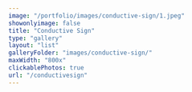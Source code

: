 ```yaml
---
image: "/portfolio/images/conductive-sign/1.jpeg"
showonlyimage: false
title: "Conductive Sign"
type: "gallery"
layout: "list"
galleryFolder: "images/conductive-sign/"
maxWidth: "800x"
clickablePhotos: true
url: "/conductivesign"
---
```

